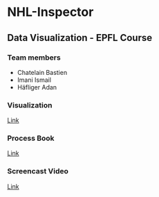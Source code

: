 # NHL-Inspector

## Data Visualization - EPFL Course

### Team members
* Chatelain Bastien
* Imani Ismail
* Häfliger Adan

### Visualization
[Link](https://ahaeflig.github.io/NHL-Inspector)

### Process Book
[Link](https://github.com/Ahaeflig/NHL-Inspector/tree/master/ProcessBook)

### Screencast Video
[Link](https://youtu.be/nuPHmzmivEA)
